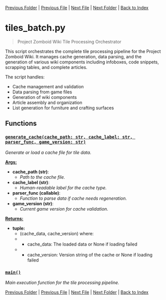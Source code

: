 [Previous Folder](../recipes/craft_recipes.md) | [Previous File](tiles_article.md) | [Next File](tiles_codesnip.md) | [Next Folder](../tools/compare_item_lists.md) | [Back to Index](../../index.md)

# tiles_batch.py

> Project Zomboid Wiki Tile Processing Orchestrator

This script orchestrates the complete tile processing pipeline for the Project Zomboid Wiki.
It manages cache generation, data parsing, and the generation of various wiki components
including infoboxes, code snippets, scrapping tables, and complete articles.

The script handles:
- Cache management and validation
- Data parsing from game files
- Generation of wiki components
- Article assembly and organization
- List generation for furniture and crafting surfaces

## Functions

### [`generate_cache(cache_path: str, cache_label: str, parser_func, game_version: str)`](https://github.com/Vaileasys/pz-wiki_parser/blob/main/scripts/tiles/tiles_batch.py#L44)

_Generate or load a cache file for tile data._

<ins>**Args:**</ins>
  - **cache_path (str)**:
      - _Path to the cache file._
  - **cache_label (str)**:
      - _Human-readable label for the cache type._
  - **parser_func (callable)**:
      - _Function to parse data if cache needs regeneration._
  - **game_version (str)**:
      - _Current game version for cache validation._

<ins>**Returns:**</ins>
  - **tuple:**
      - (cache_data, cache_version) where:
      - - cache_data: The loaded data or None if loading failed
      - - cache_version: Version string of the cache or None if loading failed
### [`main()`](https://github.com/Vaileasys/pz-wiki_parser/blob/main/scripts/tiles/tiles_batch.py#L72)

_Main execution function for the tile processing pipeline._


[Previous Folder](../recipes/craft_recipes.md) | [Previous File](tiles_article.md) | [Next File](tiles_codesnip.md) | [Next Folder](../tools/compare_item_lists.md) | [Back to Index](../../index.md)
